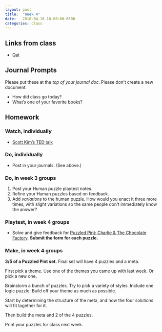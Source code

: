 ```yaml
---
layout: post
title:  "Week 4"
date:   2018-04-16 18:00:00-0500
categories: class
---
```


## Links from class

- [Qat](https://www.quinapalus.com/cgi-bin/qat)

## Journal Prompts

Please put these at the *top of your journal doc*. Please don't create a new document.

- How did class go today?
- What’s one of your favorite books?

## Homework

### Watch, individually

* [Scott Kim’s TED talk](https://www.ted.com/talks/scott_kim_takes_apart_the_art_of_puzzles)

### Do, individually

* Post in your journals. (See above.)

### Do, in week 3 groups

1. Post your Human puzzle playtest notes.
2. Refine your Human puzzles based on feedback.
3. Add *variations* to the human puzzle. How would you enact it three more times, with slight variations so the same people don't immediately know the answer?

### Playtest, in week 4 groups

* Solve and give feedback for [Puzzled Pint: Charlie & The Chocolate Factory](https://airtable.com/shrDVJqk4kJOym5cc). **Submit the form for each puzzle.**

### Make, in week 4 groups

**3/5 of a Puzzled Pint set.** Final set will have 4 puzzles and a meta.

First pick a theme. Use one of the themes you came up with last week. Or pick a new one.

Brainstorm a bunch of puzzles. Try to pick a variety of styles. Include one logic puzzle. Build off your theme as much as possible.

Start by determining the structure of the meta, and how the four solutions will fit together for it.

Then build the meta and 2 of the 4 puzzles.

Print your puzzles for class next week.
